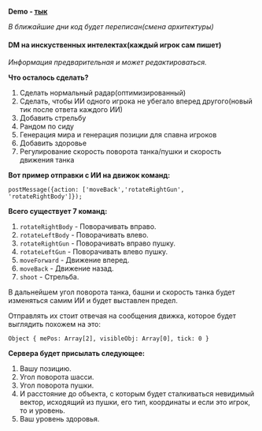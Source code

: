**Demo - [тык](http://fisab.doomcalc.com/pvp/)**

*В ближайшие дни код будет переписан(смена архитектуры)*
#### DM на инскуственных интелектах(каждый игрок сам пишет)
*Информация предварительная и может редактироваться.*

**Что осталось сделать?**

1. Сделать нормальный радар(оптимизированный)
2. Сделать, чтобы ИИ одного игрока не убегало вперед другого(новый тик после ответа каждого ИИ)
3. Добавить стрельбу
4. Рандом по сиду
5. Генерация мира и генерация позиции для спавна игроков
6. Добавить здоровье
7. Регулирование скорость поворота танка/пушки и скорость движения танка

**Вот пример отправки с ИИ на движок команд:**

`
postMessage({action: ['moveBack','rotateRightGun', 'rotateRightBody']});
`

**Всего существует 7 команд:**

1. `rotateRightBody` - Поворачивать вправо.
2. `rotateLeftBody` - Поворачивать влево.
3. `rotateRightGun` - Поворачивать вправо пушку.
4. `rotateLeftGun` - Поворачивать влево пушку.
5. `moveForward` - Движение вперед.
6. `moveBack` - Движение назад.
7. `shoot` - Стрельба.

В дальнейшем угол поворота танка, башни и скорость танка будет изменяться самим ИИ и будет выставлен предел.

Отправлять их стоит отвечая на сообщения движка, которое будет выглядить похожем на это:

`Object { mePos: Array[2], visibleObj: Array[0], tick: 0 }`

**Cервера будет присылать следующее:**

1. Вашу позицию.
2. Угол поворота шасси.
3. Угол поворота пушки.
4. И расстояние до объекта, с которым будет сталкиваться невидимый вектор, исходящий из пушки, его тип, координаты и если это игрок, то и уровень.
5. Ваш уровень здоровья.
